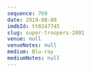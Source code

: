 ```yaml
---
sequence: 769
date: 2019-08-08
imdbId: tt0247745
slug: super-troopers-2001
venue: null
venueNotes: null
medium: Blu-ray
mediumNotes: null
---
```

